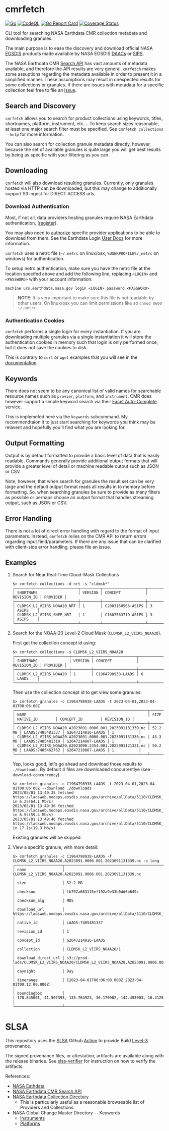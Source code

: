 # cmrfetch
[![Go](https://github.com/bmflynn/cmrfetch/actions/workflows/go.yml/badge.svg)](https://github.com/bmflynn/cmrfetch/actions/workflows/go.yml)
[![CodeQL](https://github.com/bmflynn/cmrfetch/actions/workflows/github-code-scanning/codeql/badge.svg)](https://github.com/bmflynn/cmrfetch/actions/workflows/github-code-scanning/codeql)
[![Go Report Card](https://goreportcard.com/badge/github.com/bmflynn/cmrfetch?branch=main&kill_cache=1)](https://goreportcard.com/report/github.com/bmflynn/cmrfetch)
[![Coverage Status](https://coveralls.io/repos/github/bmflynn/cmrfetch/badge.svg?branch=main&kill_cache=1)](https://coveralls.io/github/bmflynn/cmrfetch)

CLI tool for searching NASA Earthdata CMR collection metadata and downloading granules.

The main purpose is to ease the discovery and download official NASA [EOSDIS](https://www.earthdata.nasa.gov/eosdis) products made available
by NASA EOSDIS [DAACs](https://www.earthdata.nasa.gov/eosdis/daacs) or [SIPS](https://www.earthdata.nasa.gov/eosdis/sips).

The NASA Earthdata CMR [Search API](https://cmr.earthdata.nasa.gov/search/site/docs/search/api.html)
has vast amounts of metadata available, and therefore the API results are very general. `cmrfetch` makes 
some assuptions regarding the metadata available in order to present it in a simplified manner. These 
assumptions may result in unexpected results for some collections or granules. If there are issues with 
metadata for a specific collection feel free to file an [issue](https://github.com/bmflynn/cmrfetch/issues).

## Search and Discovery
`cmrfetch` allows you to search for product collections using keywords, titles, shortnames, 
platform, instrument, etc.... To keep search sizes reasonable, at least one major search filter
must be specified. See `cmrfetch collections --help` for more information.

You can also search for collection granule metadata directly, however, because the set of
available granules is quite large you will get best results by being as specific with your
filtering as you can. 

## Downloading
`cmrfetch` will also download resulting granules. Currently, only granules hosted via HTTP
can be downloaded, but this may change to additionally support S3 ingest for DIRECT ACCESS
urls.

### Download Authentication
Most, if not all, data providers hosting granules require NASA Earthdata authentication,
([register](https://urs.earthdata.nasa.gov/users/new)). 

You may also need to [authorize](https://wiki.earthdata.nasa.gov/display/EL/How+To+Pre-authorize+an+application)
specific provider applications to be able to download from them. See the Earthdata Login [User Docs](https://urs.earthdata.nasa.gov/documentation/for_users)
for more information.

`cmrfetch` uses a netrc file (`~/.netrc` on linux/osx, `%USERPROFILE%/_netrc` on windows) for 
authentication. 

To setup netrc authentication, make sure you have the netrc file at the location specifed
above and add the following line, replacing `<LOGIN>` and `<PASSWORD>` with your account
information:
```
machine urs.earthdata.nasa.gov login <LOGIN> password <PASSWORD>
```
> **NOTE**: It is very important to make sure this file is not readable by other users.
  On linux/osx you can limit permissions like so `chmod 0600 ~/.netrc`

### Authentication Cookies
`cmrfetch` performs a single login for every instantiation. If you are downloading multiple
granules via a single instantiation it will store the authentication cookies in memory such 
that login is only performed once, but it does not save the cookies to disk.

This is contrary to `curl` or `wget` examples that you will see in the 
[documentation](https://urs.earthdata.nasa.gov/documentation/for_users).

## Keywords
There does not seem to be any canonical list of valid names for searchable resource names
such as `provier`, `platform`, and `instrument`. CMR does however support a simple keyword
search via their [Facet Auto-Complete](https://cmr.earthdata.nasa.gov/search/site/docs/search/api.html#autocomplete-facets)
service.

This is implemeted here via the `keywords` subcommand. My recommendtaion it to just start
searching for keywords you think may be relavent and hopefully you'll find what you are 
looking for.

## Output Formatting
Output is by default formatted to provide a basic level of data that is easily readable. Commands
generally provide additional output formats that will provide a greater level of detail or 
machine readable output such as JSON or CSV.

Note, however, that when search for granules the result set can be very large and the default
output format reads all results in to memory before formatting. So, when searching granules be
sure to provide as many filters as possible or perhaps choose an output format that handles 
streaming output, such as JSON or CSV.

## Error Handling
There is not a lot of direct error handling with regard to the format of input parameters. 
Instead, `cmrfetch` relies on the CMR API to return errors regarding input field/parameters.
If there are any issue that can be clarified with client-side error handling, please file
an issue.

## Examples

1. Search for Near Real-Time Cloud-Mask Collections
   ```
   $> cmrfetch collections -d nrt -s "cldmsk*"
   ┌────────────────────────────┬─────────┬───────────────────┬─────────────┬──────────┐
   │ SHORTNAME                  │ VERSION │ CONCEPT           │ REVISION_ID │ PROVIDER │
   ├────────────────────────────┼─────────┼───────────────────┼─────────────┼──────────┤
   │ CLDMSK_L2_VIIRS_NOAA20_NRT │ 1       │ C2003160566-ASIPS │ 3           │ ASIPS    │
   │ CLDMSK_L2_VIIRS_SNPP_NRT   │ 1       │ C1607563719-ASIPS │ 3           │ ASIPS    │
   └────────────────────────────┴─────────┴───────────────────┴─────────────┴──────────┘
   ```
2. Search for the NOAA-20 Level-2 Cloud Mask (`CLDMSK_L2_VIIRS_NOAA20`).
   
   First get the collection concept id using:
   ```
   $> cmrfetch collections -s CLDMSK_L2_VIIRS_NOAA20 
   ┌────────────────────────┬─────────┬───────────────────┬─────────────┬──────────┐
   │ SHORTNAME              │ VERSION │ CONCEPT           │ REVISION_ID │ PROVIDER │
   ├────────────────────────┼─────────┼───────────────────┼─────────────┼──────────┤
   │ CLDMSK_L2_VIIRS_NOAA20 │ 1       │ C1964798938-LAADS │ 6           │ LAADS    │
   └────────────────────────┴─────────┴───────────────────┴─────────────┴──────────┘
   ```
   Then use the collection concept id to get view some granules:
   ```
   $> cmrfetch granules -c C1964798938-LAADS -t 2023-04-01,2023-04-01T00:06:00Z
   ┌───────────────────────────────────────────────────────────┬─────────┬──────────────────┬───────────────────┬─────────────┐
   │ NAME                                                      │ SIZE    │ NATIVE_ID        │ CONCEPT_ID        │ REVISION_ID │
   ├───────────────────────────────────────────────────────────┼─────────┼──────────────────┼───────────────────┼─────────────┤
   │ CLDMSK_L2_VIIRS_NOAA20.A2023091.0006.001.2023091131339.nc │ 52.2 MB │ LAADS:7485481337 │ G2647214816-LAADS │ 1           │
   │ CLDMSK_L2_VIIRS_NOAA20.A2023091.0000.001.2023091131336.nc │ 43.3 MB │ LAADS:7485481318 │ G2647214807-LAADS │ 1           │
   │ CLDMSK_L2_VIIRS_NOAA20.A2023090.2354.001.2023091121321.nc │ 50.2 MB │ LAADS:7485462762 │ G2647210867-LAADS │ 1           │
   └───────────────────────────────────────────────────────────┴─────────┴──────────────────┴───────────────────┴─────────────┘
   ```
   Yep, looks good, let's go ahead and download those results to `./downloads`. By default 4 files 
   are downloaded concurrentlye (see `--download-concurrency`).
   ```
   $> cmrfetch granules -c C1964798938-LAADS -t 2023-04-01,2023-04-01T00:06:00Z --download ./downloads
   2023/05/01 13:49:35 fetched https://ladsweb.modaps.eosdis.nasa.gov/archive/allData/5110/CLDMSK_L2_VIIRS_NOAA20/2023/091/CLDMSK_L2_VIIRS_NOAA20.A2023091.0006.001.2023091131339.nc in 6.2s(64.1 Mb/s)
   2023/05/01 13:49:36 fetched https://ladsweb.modaps.eosdis.nasa.gov/archive/allData/5110/CLDMSK_L2_VIIRS_NOAA20/2023/090/CLDMSK_L2_VIIRS_NOAA20.A2023090.2354.001.2023091121321.nc in 6.5s(59.4 Mb/s)
   2023/05/01 13:49:46 fetched https://ladsweb.modaps.eosdis.nasa.gov/archive/allData/5110/CLDMSK_L2_VIIRS_NOAA20/2023/091/CLDMSK_L2_VIIRS_NOAA20.A2023091.0000.001.2023091131336.nc in 17.1s(19.3 Mb/s)
   ```
   Existing granules will be skipped.
   
3. View a specific granule, with more detail:
   ```
   $> cmrfetch granules -c C1964798938-LAADS -f CLDMSK_L2_VIIRS_NOAA20.A2023091.0006.001.2023091131339.nc -o long
   ┌─────────────────────┬───────────────────────────────────────────────────────────────────────────────────────────────────────────────────────────────────────────────────────┐
   │ name                │ CLDMSK_L2_VIIRS_NOAA20.A2023091.0006.001.2023091131339.nc                                                                                             │
   │ size                │ 52.2 MB                                                                                                                                               │
   │ checksum            │ fb792a683115ef192a9e33b0dd6b649c                                                                                                                      │
   │ checksum_alg        │ MD5                                                                                                                                                   │
   │ download_url        │ https://ladsweb.modaps.eosdis.nasa.gov/archive/allData/5110/CLDMSK_L2_VIIRS_NOAA20/2023/091/CLDMSK_L2_VIIRS_NOAA20.A2023091.0006.001.2023091131339.nc │
   │ native_id           │ LAADS:7485481337                                                                                                                                      │
   │ revision_id         │ 1                                                                                                                                                     │
   │ concept_id          │ G2647214816-LAADS                                                                                                                                     │
   │ collection          │ CLDMSK_L2_VIIRS_NOAA20/1                                                                                                                              │
   │ download_direct_url │ s3://prod-lads/CLDMSK_L2_VIIRS_NOAA20/CLDMSK_L2_VIIRS_NOAA20.A2023091.0006.001.2023091131339.nc                                                       │
   │ daynight            │ Day                                                                                                                                                   │
   │ timerange           │ [2023-04-01T00:06:00.000Z 2023-04-01T00:12:00.000Z]                                                                                                   │
   │ boundingbox         │ [-170.845001,-41.507393,-135.764923,-36.170902,-144.453003,-16.412685,-172.955856,-20.74267,-170.845001,-41.507393]                                   │
   └─────────────────────┴───────────────────────────────────────────────────────────────────────────────────────────────────────────────────────────────────────────────────────┘
   ```

# SLSA
This repository uses the [SLSA](https://slsa.dev/) Github [Action](https://github.com/slsa-framework/slsa-github-generator/blob/main/internal/builders/go/README.md#multi-platform-builds) 
to provide Build [Level-3](https://slsa.dev/spec/v1.0/levels#build-l3) provenance.

The signed provenance files, or attestation, artifacts are available along with the release binaries.
See [slsa-verifier](https://github.com/slsa-framework/slsa-verifier) for instruction on how to 
verify the artifacts.

References:

  * [NASA Eathdata](https://earthdata.nasa.gov)
  * [NASA Earthdata CMR Search API](https://cmr.earthdata.nasa.gov/search)
  * [NASA Earthdata Collection Directory](https://cmr.earthdata.nasa.gov/search/site/collections/directory/eosdis)
    - This is particularly useful as a reasonable browseable list of Providers and Collections.
  * NASA Global Change Master Directory -- Keywords
    - [Instruments](https://gcmd.earthdata.nasa.gov/KeywordViewer/scheme/instruments)
    - [Platforms](https://gcmd.earthdata.nasa.gov/KeywordViewer/scheme/platforms)

